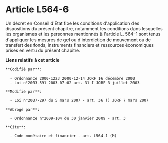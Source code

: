 # Article L564-6

Un décret en Conseil d'Etat fixe les conditions d'application des dispositions du présent chapitre, notamment les conditions
dans lesquelles les organismes et les personnes mentionnés à l'article L. 564-1 sont tenus d'appliquer les mesures de gel ou
d'interdiction de mouvement ou de transfert des fonds, instruments financiers et ressources économiques prises en vertu du
présent chapitre.

**Liens relatifs à cet article**

	**Codifié par**:

	  - Ordonnance 2000-1223 2000-12-14 JORF 16 décembre 2000
	  - Loi n°2003-591 2003-07-02 art. 31 I JORF 3 juillet 2003

	**Modifié par**:

	  - Loi n°2007-297 du 5 mars 2007 - art. 36 () JORF 7 mars 2007

	**Abrogé par**:

	  - Ordonnance n°2009-104 du 30 janvier 2009 - art. 3

	**Cite**:

	  - Code monétaire et financier - art. L564-1 (M)
